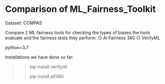 # Comparison of ML_Fairness_Toolkit

Dataset: COMPAS

Compare 2 ML fairness tools for checking the types of biases the tools evaluate and the fairness tests they perform.
○ AI Fairness 360
○ VerifyML



python=3.7

Installations we have done so far:
>> pip install verifyml

>> pip install aif360
